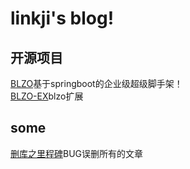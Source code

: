 
# linkji's blog!

## 开源项目

[BLZO](https://gitee.com/jdkhome/blzo)基于springboot的企业级超级脚手架！  
[BLZO-EX](https://github.com/jdkhome/blzo-ex)blzo扩展 

## some

[删库之里程碑](/other/milestone-20190718.md)BUG误删所有的文章